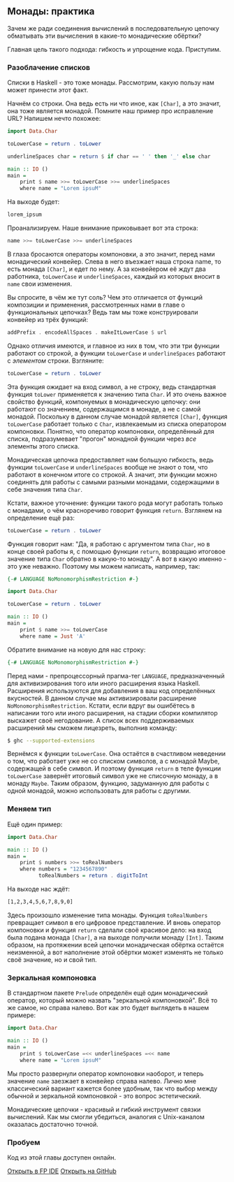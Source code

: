 Монады: практика
----------------

Зачем же ради соединения вычислений в последовательную цепочку обматывать эти вычисления в какие-то монадические обёртки?

Главная цель такого подхода: гибкость и упрощение кода. Приступим.

### Разоблачение списков

Списки в Haskell - это тоже монады. Рассмотрим, какую пользу нам может принести этот факт.

Начнём со строки. Она ведь есть ни что иное, как `[Char]`, а это значит, она тоже является монадой. Помните наш пример про исправление URL? Напишем нечто похожее:

```haskell
import Data.Char 

toLowerCase = return . toLower

underlineSpaces char = return $ if char == ' ' then '_' else char

main :: IO ()
main =
    print $ name >>= toLowerCase >>= underlineSpaces
    where name = "Lorem ipsuM"
```

На выходе будет:

```bash
lorem_ipsum
```

Проанализируем. Наше внимание приковывает вот эта строка:

```haskell
name >>= toLowerCase >>= underlineSpaces
```

В глаза бросаются операторы компоновки, а это значит, перед нами монадический конвейер. Слева в него въезжает наша строка name, то есть монада `[Char]`, и едет по нему. А за конвейером её ждут два работника, `toLowerCase` и `underlineSpaces`, каждый из которых вносит в `name` свои изменения.

Вы спросите, в чём же тут соль? Чем это отличается от функций композиции и применения, рассмотренных нами в главе о функциональных цепочках? Ведь там мы тоже конструировали конвейер из трёх функций:

```haskell
addPrefix . encodeAllSpaces . makeItLowerCase $ url
```

Однако отличия имеются, и главное из них в том, что эти три функции работают со строкой, а функции `toLowerCase` и `underlineSpaces` работают с _элементом_ строки. Взгляните:

```haskell
toLowerCase = return . toLower
```

Эта функция ожидает на вход символ, а не строку, ведь стандартная функция `toLower` применяется к значению типа `Char`. И это очень важное свойство функций, компонуемых в монадическую цепочку: они работают со значением, содержащимся в монаде, а не с самой монадой. Поскольку в данном случае монадой является `[Char]`, функция `toLowerCase` работает только с `Char`, извлекаемым из списка оператором компоновки. Понятно, что оператор компоновки, определённый для списка, подразумевает "прогон" монадной функции через _все_ элементы этого списка.

Монадическая цепочка предоставляет нам большую гибкость, ведь функции `toLowerCase` и `underlineSpaces` вообще не знают о том, что работают в конечном итоге со строкой. А значит, эти функции можно соединять для работы с самыми разными монадами, содержащими в себе значения типа `Char`.

Кстати, важное уточнение: функции такого рода могут работать только с монадами, о чём красноречиво говорит функция `return`. Взглянем на определение ещё раз:

```haskell
toLowerCase = return . toLower
```

Функция говорит нам: "Да, я работаю с аргументом типа `Char`, но в конце своей работы я, с помощью функции `return`, возвращаю итоговое значение типа `Char` обратно в какую-то монаду". А вот в какую именно - это уже неважно. Поэтому мы можем написать, например, так:

```haskell
{-# LANGUAGE NoMonomorphismRestriction #-}

import Data.Char

toLowerCase = return . toLower

main :: IO ()
main =
    print $ name >>= toLowerCase
    where name = Just 'A'
```

Обратите внимание на новую для нас строку:

```haskell
{-# LANGUAGE NoMonomorphismRestriction #-}
```

Перед нами - препроцессорный прагма-тег `LANGUAGE`, предназначенный для активизирования того или иного расширения языка Haskell. Расширения используются для добавления в ваш код определённых вкусностей. В данном случае мы активизировали расширение `NoMonomorphismRestriction`. Кстати, если вдруг вы ошибётесь в написании того или иного расширения, на стадии сборки компилятор выскажет своё негодование. А список всех поддерживаемых расширений мы сможем лицезреть, выполнив команду:

```bash
$ ghc --supported-extensions
```

Вернёмся к функции `toLowerCase`. Она остаётся в счастливом неведении о том, что работает уже не со списком символов, а с монадой Maybe, содержащей в себе символ. И поэтому функция `return` в теле функции `toLowerCase` завернёт итоговый символ уже не списочную монаду, а в монаду `Maybe`. Таким образом, функцию, задуманную для работы с одной монадой, можно использовать для работы с другими.

### Меняем тип

Ещё один пример:

```haskell
import Data.Char

main :: IO ()
main =
    print $ numbers >>= toRealNumbers
    where numbers = "1234567890"
          toRealNumbers = return . digitToInt
```

На выходе нас ждёт:

```bash
[1,2,3,4,5,6,7,8,9,0]
```

Здесь произошло изменение типа монады. Функция `toRealNumbers` превращает символ в его цифровое представление. И вновь оператор компоновки и функция `return` сделали своё красивое дело: на вход была подана монада `[Char]`, а на выходе получили монаду `[Int]`. Таким образом, на протяжении всей цепочки монадическая обёртка остаётся неизменной, а вот наполнение этой обёртки может изменять не только своё значение, но и свой тип.

### Зеркальная компоновка

В стандартном пакете `Prelude` определён ещё один монадический оператор, который можно назвать "зеркальной компоновкой". Всё то же самое, но справа налево. Вот как это будет выглядеть в нашем примере:

```haskell
import Data.Char

main :: IO ()
main =
    print $ toLowerCase =<< underlineSpaces =<< name
    where name = "Lorem ipsuM"
```

Мы просто развернули оператор компоновки наоборот, и теперь значение `name` заезжает в конвейер справа налево. Лично мне классический вариант кажется более удобным, так что выбор между обычной и зеркальной компоновкой - это вопрос эстетический.

Монадические цепочки - красивый и гибкий инструмент связки вычислений. Как мы смогли убедиться, аналогия с Unix-каналом оказалась достаточно точной.

### Пробуем

Код из этой главы доступен онлайн.

<span><a href="https://www.fpcomplete.com/ide?title=monads-practice&paste=https://raw.githubusercontent.com/denisshevchenko/ohaskell-code/master/code/Delicious/monads-practice/Main.hs" class="fpcomplete_code" target="_blank">Открыть в FP IDE</a></span>
<span class="buttons_space"></span>
<span><a href="https://github.com/denisshevchenko/ohaskell-code/blob/master/code/Delicious/monads-practice/Main.hs" class="github_code" target="_blank">Открыть на GitHub</a></span>

